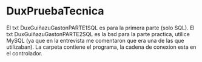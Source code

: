 # DuxPruebaTecnica
El txt DuxGuiñazuGastonPARTE1SQL es para la primera parte (solo SQL).
El txt DuxGuiñazuGastonPARTE2SQL es la bsd para la parte practica, utilice MySQL (ya que en la entrevista me comentaron que era una de las que utilizaban).
La carpeta contiene el programa, la cadena de conexion esta en el controlador.
